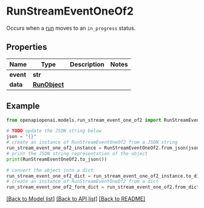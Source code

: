 # RunStreamEventOneOf2

Occurs when a [run](/docs/api-reference/runs/object) moves to an `in_progress` status.

## Properties

Name | Type | Description | Notes
------------ | ------------- | ------------- | -------------
**event** | **str** |  | 
**data** | [**RunObject**](RunObject.md) |  | 

## Example

```python
from openapiopenai.models.run_stream_event_one_of2 import RunStreamEventOneOf2

# TODO update the JSON string below
json = "{}"
# create an instance of RunStreamEventOneOf2 from a JSON string
run_stream_event_one_of2_instance = RunStreamEventOneOf2.from_json(json)
# print the JSON string representation of the object
print(RunStreamEventOneOf2.to_json())

# convert the object into a dict
run_stream_event_one_of2_dict = run_stream_event_one_of2_instance.to_dict()
# create an instance of RunStreamEventOneOf2 from a dict
run_stream_event_one_of2_form_dict = run_stream_event_one_of2.from_dict(run_stream_event_one_of2_dict)
```
[[Back to Model list]](../README.md#documentation-for-models) [[Back to API list]](../README.md#documentation-for-api-endpoints) [[Back to README]](../README.md)


